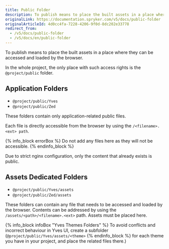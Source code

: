 ```yaml
---
title: Public Folder
description: To publish means to place the built assets in a place where they can be accessed and loaded by the browser. In the whole project, the only place with such access rights is the @project/public folder.
originalLink: https://documentation.spryker.com/v5/docs/public-folder
originalArticleId: 4d0cc4fa-7228-4206-9f0d-8dc202e33778
redirect_from:
  - /v5/docs/public-folder
  - /v5/docs/en/public-folder
---
```


To publish means to place the built assets in a place where they can be accessed and loaded by the browser.

In the whole project, the only place with such access rights is the `@project/public` folder.

## Application Folders

* `@project/public/Yves`
* `@project/public/Zed`

These folders contain only application-related public files.

Each file is directly accessible from the browser by using the `/<filename>.<ext> path`.

{% info_block errorBox %}
Do not add any files here as they will not be accessible.
{% endinfo_block %}

Due to strict nginx configuration, only the content that already exists is public.

## Assets Dedicated Folders

* `@project/public/Yves/assets`
* `@project/public/Zed/assets`

These folders can contain any file that needs to be accessed and loaded by the browser. Contents can be addressed by using the `/assets/<path>/<filename>.<ext>` path. Assets must be placed here.

{% info_block infoBox "Yves Themes Folders" %}
To avoid conflicts and incorrect behaviour in Yves UI, create a subfolder (`@project/public/Yves/assets/<theme>`
{% endinfo_block %} for each theme you have in your project, and place the related files there.)
